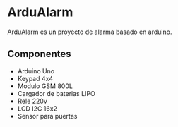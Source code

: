 # ArduAlarm

ArduAlarm es un proyecto de alarma basado en arduino.

## Componentes

 - Arduino Uno
 - Keypad 4x4
 - Modulo GSM 800L
 - Cargador de baterias LIPO
 - Rele 220v
 - LCD I2C 16x2
 - Sensor para puertas
